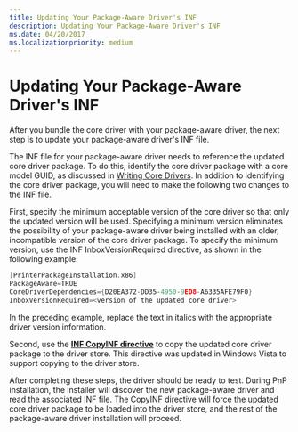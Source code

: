 ```yaml
---
title: Updating Your Package-Aware Driver's INF
description: Updating Your Package-Aware Driver's INF
ms.date: 04/20/2017
ms.localizationpriority: medium
---
```


# Updating Your Package-Aware Driver's INF


After you bundle the core driver with your package-aware driver, the next step is to update your package-aware driver's INF file.

The INF file for your package-aware driver needs to reference the updated core driver package. To do this, identify the core driver package with a core model GUID, as discussed in [Writing Core Drivers](writing-core-drivers.md). In addition to identifying the core driver package, you will need to make the following two changes to the INF file.

First, specify the minimum acceptable version of the core driver so that only the updated version will be used. Specifying a minimum version eliminates the possibility of your package-aware driver being installed with an older, incompatible version of the core driver package. To specify the minimum version, use the INF InboxVersionRequired directive, as shown in the following example:

```cpp
[PrinterPackageInstallation.x86]
PackageAware=TRUE
CoreDriverDependencies={D20EA372-DD35-4950-9ED8-A6335AFE79F0}
InboxVersionRequired=<version of the updated core driver>
```

In the preceding example, replace the text in italics with the appropriate driver version information.

Second, use the [**INF CopyINF directive**](../install/inf-copyinf-directive.md) to copy the updated core driver package to the driver store. This directive was updated in Windows Vista to support copying to the driver store.

After completing these steps, the driver should be ready to test. During PnP installation, the installer will discover the new package-aware driver and read the associated INF file. The CopyINF directive will force the updated core driver package to be loaded into the driver store, and the rest of the package-aware driver installation will proceed.

 

